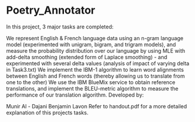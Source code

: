 # Poetry_Annotator

In this project, 3 major tasks are completed:

We represent English & French language data using an n-gram language model (experimented with unigram, bigram, and trigram models), and measure the probability distribution over our language by using MLE with add-delta smoothing (extended form of Laplace smoothing) - and experimented with several delta values (analysis of impact of varying delta in Task3.txt)
We implement the IBM-1 algorithm to learn word alignments between English and French words (thereby allowing us to translate from one to the other)
We use the IBM BlueMix service to obtain reference translations, and implement the BLEU-metric algorithm to measure the performance of our translation algorithm.
Developed by:

Munir Al - Dajani
Benjamin Lavon
Refer to handout.pdf for a more detailed explanation of this projects tasks.


